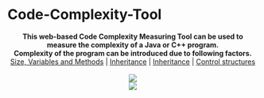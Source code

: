 # Code-Complexity-Tool



<p align="center">
  <b>This web-based Code Complexity Measuring Tool can be used to measure the complexity of a Java or C++ program.<br>
    Complexity of the program can be introduced due to following factors.</b><br>
  <a href="#">Size, Variables and Methods</a> |
  <a href="#">Inheritance</a> |
  <a href="#">Inheritance</a> |
  <a href="#">Control structures</a>
  <br><br>
  <img src="https://github.com/itpmcde/Code-Complexity-Tool/blob/master/assets/media/logos/Picture1.png">
  <br>
  <img src="https://github.com/itpmcde/Code-Complexity-Tool/blob/master/assets/media/readme/coding.png">
</p>
